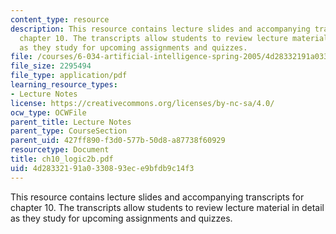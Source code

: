 ```yaml
---
content_type: resource
description: This resource contains lecture slides and accompanying transcripts for
  chapter 10. The transcripts allow students to review lecture material in detail
  as they study for upcoming assignments and quizzes.
file: /courses/6-034-artificial-intelligence-spring-2005/4d28332191a0330893ece9bfdb9c14f3_ch10_logic2b.pdf
file_size: 2295494
file_type: application/pdf
learning_resource_types:
- Lecture Notes
license: https://creativecommons.org/licenses/by-nc-sa/4.0/
ocw_type: OCWFile
parent_title: Lecture Notes
parent_type: CourseSection
parent_uid: 427ff890-f3d0-577b-50d8-a87738f60929
resourcetype: Document
title: ch10_logic2b.pdf
uid: 4d283321-91a0-3308-93ec-e9bfdb9c14f3
---
```

This resource contains lecture slides and accompanying transcripts for chapter 10. The transcripts allow students to review lecture material in detail as they study for upcoming assignments and quizzes.